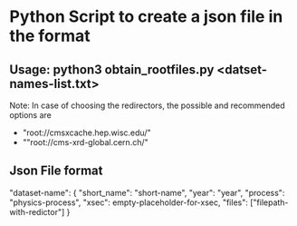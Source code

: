 # Python Script to create a json file in the format

##  Usage: python3 obtain_rootfiles.py <datset-names-list.txt> <process-label> <name-of-output-json-file>

 Note: In case of choosing the redirectors, the possible and recommended options are 
- "root://cmsxcache.hep.wisc.edu/"
- ""root://cms-xrd-global.cern.ch/"

## Json File format
 "dataset-name": {
    "short_name": "short-name",
    "year": "year",
    "process": "physics-process",
    "xsec": empty-placeholder-for-xsec,
    "files": ["filepath-with-redictor"]
 }


